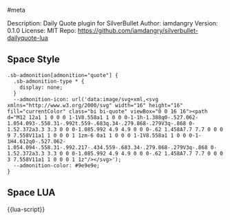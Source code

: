 #meta

Description: Daily Quote plugin for SilverBullet
Author: iamdangry
Version: 0.1.0
License: MIT
Repo: https://github.com/iamdangry/silverbullet-dailyquote-lua

## Space Style

```space-style
.sb-admonition[admonition="quote"] {
  .sb-admonition-type * {
    display: none;
  }
  --admonition-icon: url('data:image/svg+xml,<svg xmlns="http://www.w3.org/2000/svg" width="16" height="16" fill="currentColor" class="bi bi-quote" viewBox="0 0 16 16"><path d="M12 12a1 1 0 0 0 1-1V8.558a1 1 0 0 0-1-1h-1.388q0-.527.062-1.054.093-.558.31-.992t.559-.683q.34-.279.868-.279V3q-.868 0-1.52.372a3.3 3.3 0 0 0-1.085.992 4.9 4.9 0 0 0-.62 1.458A7.7 7.7 0 0 0 9 7.558V11a1 1 0 0 0 1 1zm-6 0a1 1 0 0 0 1-1V8.558a1 1 0 0 0-1-1H4.612q0-.527.062-1.054.094-.558.31-.992.217-.434.559-.683.34-.279.868-.279V3q-.868 0-1.52.372a3.3 3.3 0 0 0-1.085.992 4.9 4.9 0 0 0-.62 1.458A7.7 7.7 0 0 0 3 7.558V11a1 1 0 0 0 1 1z"/></svg>'); 
  --admonition-color: #9e9e9e;
}
```

## Space LUA

{{lua-script}}
